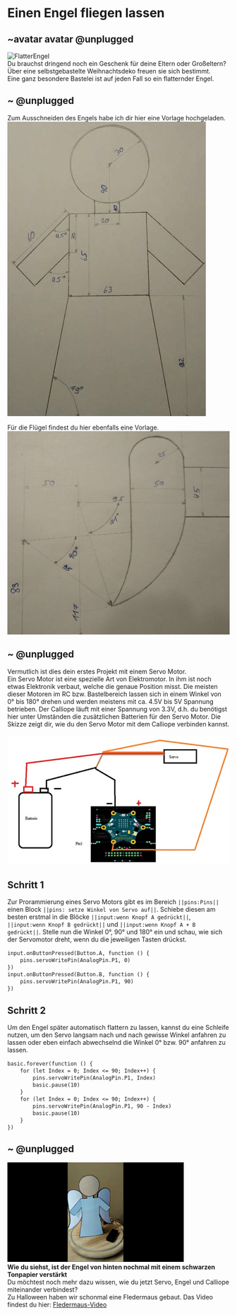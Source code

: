 # Einen Engel fliegen lassen
## ~avatar avatar @unplugged
![FlatterEngel](https://github.com/r00b1nh00d/engelchenflieg/blob/master/FlatterEngel.gif?raw=true) <br>
Du brauchst dringend noch ein Geschenk für deine Eltern oder Großeltern? <br>
Über eine selbstgebastelte Weihnachtsdeko freuen sie sich bestimmt.<br>
Eine ganz besondere Bastelei ist auf jeden Fall so ein flatternder Engel.


## ~ @unplugged
Zum Ausschneiden des Engels habe ich dir hier eine Vorlage hochgeladen. <br>
![Engel](https://github.com/r00b1nh00d/engelchenflieg/blob/master/EngelSkizze.jpg?raw=true) <br>

Für die Flügel findest du hier ebenfalls eine Vorlage. <br>
![Fluegel](https://github.com/r00b1nh00d/engelchenflieg/blob/master/FluegelSkizze.jpg?raw=true) <br>

## ~ @unplugged
Vermutlich ist dies dein erstes Projekt mit einem Servo Motor. <br>
Ein Servo Motor ist eine spezielle Art von Elektromotor. In ihm ist noch etwas Elektronik verbaut, welche die genaue Position misst. Die meisten dieser Motoren im RC bzw. Bastelbereich lassen sich in einem Winkel von 0° bis 180° drehen und werden meistens mit ca. 4.5V bis 5V Spannung betrieben. Der Calliope läuft mit einer Spannung von 3.3V,  d.h. du benötigst hier unter Umständen die zusätzlichen Batterien für den Servo Motor. Die Skizze zeigt dir, wie du den Servo Motor mit dem Calliope verbinden kannst. <br>  
![ServoAnschluss](https://github.com/r00b1nh00d/engelchenflieg/blob/master/ServoAnschluss.jpg?raw=true)

## Schritt 1
Zur Prorammierung eines Servo Motors gibt es im Bereich ``||pins:Pins||`` einen Block ``||pins: setze Winkel von Servo auf||``. Schiebe diesen am besten erstmal in die Blöcke ``||input:wenn Knopf A gedrückt||``, ``||input:wenn Knopf B gedrückt||`` und ``||input:wenn Knopf A + B gedrückt||``. Stelle nun die Winkel 0°, 90° und 180° ein und schau, wie sich der Servomotor dreht, wenn du die jeweiligen Tasten drückst. 

```blocks 
input.onButtonPressed(Button.A, function () {
    pins.servoWritePin(AnalogPin.P1, 0)
})
input.onButtonPressed(Button.B, function () {
    pins.servoWritePin(AnalogPin.P1, 90)
})

``` 


## Schritt 2
Um den Engel später automatisch flattern zu lassen, kannst du eine Schleife nutzen, um den Servo langsam nach und nach gewisse Winkel anfahren zu lassen oder eben einfach abwechselnd die Winkel 0° bzw. 90° anfahren zu lassen.
```blocks 
basic.forever(function () {
    for (let Index = 0; Index <= 90; Index++) {
        pins.servoWritePin(AnalogPin.P1, Index)
        basic.pause(10)
    }
    for (let Index = 0; Index <= 90; Index++) {
        pins.servoWritePin(AnalogPin.P1, 90 - Index)
        basic.pause(10)
    }
})
```

## ~ @unplugged 
![EngelAnschluss](https://github.com/r00b1nh00d/engelchenflieg/blob/master/EngelZoom.gif?raw=true) <br>
**Wie du siehst, ist der Engel von hinten nochmal mit einem schwarzen Tonpapier verstärkt** <br>
Du möchtest noch mehr dazu wissen, wie du jetzt Servo, Engel und Calliope miteinander verbindest? <br>
Zu Halloween haben wir schonmal eine Fledermaus gebaut. Das Video findest du hier: [Fledermaus-Video](https://www.youtube.com/watch?v=_YB8MEzmV9U&t=11s)



